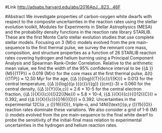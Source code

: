 #Link
http://adsabs.harvard.edu/abs/2016ApJ...823...46F

#Abstract
We investigate properties of carbon-oxygen white dwarfs with respect to the composite uncertainties in the reaction rates using the stellar evolution toolkit, Modules for Experiments in Stellar Astrophysics (MESA) and the probability density functions in the reaction rate library STARLIB. These are the first Monte Carlo stellar evolution studies that use complete stellar models. Focusing on 3 {M}⊙ models evolved from the pre main-sequence to the first thermal pulse, we survey the remnant core mass, composition, and structure properties as a function of 26 STARLIB reaction rates covering hydrogen and helium burning using a Principal Component Analysis and Spearman Rank-Order Correlation. Relative to the arithmetic mean value, we find the width of the 95% confidence interval to be {{Δ }}{M}{{1TP}} ≈ 0.019 {M}⊙ for the core mass at the first thermal pulse, Δ{t}{{1TP}} ≈ 12.50 Myr for the age, {{Δ }}{log}({T}{{c}}/{{K}}) ≈ 0.013 for the central temperature, {{Δ }}{log}({ρ }{{c}}/{{g}} {{cm}}-3) ≈ 0.060 for the central density, {{Δ }}{Y}{{e,c}} ≈ 2.6 × 10-5 for the central electron fraction, {{Δ }}{X}{{c}}{(}22{{Ne}}) ≈ 5.8 × 10-4, {{Δ }}{X}{{c}}{(}12{{C}}) ≈ 0.392, and {{Δ }}{X}{{c}}{(}16{{O}}) ≈ 0.392. Uncertainties in the experimental 12C(α ,γ {)}16{{O}}, triple-α, and 14N({\text{}}p,γ {)}15{{O}} reaction rates dominate these variations. We also consider a grid of 1-6 {M}⊙ models evolved from the pre main-sequence to the final white dwarf to probe the sensitivity of the initial-final mass relation to experimental uncertainties in the hydrogen and helium reaction rates. 
